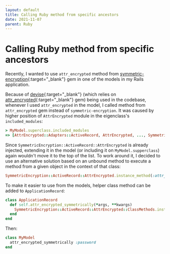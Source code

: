 ```yaml
---
layout: default
title: Calling Ruby method from specific ancestors
date: 2021-11-07
parent: Ruby
---
```


# Calling Ruby method from specific ancestors

Recently, I wanted to use `attr_encrypted` method from [symmetric-encryption](https://github.com/reidmorrison/symmetric-encryption){:target="_blank"} gem in one of the models in my Rails application.

Because of [devise](https://github.com/heartcombo/devise){:target="_blank"} (which relies on [attr_encrypted](https://github.com/attr-encrypted/attr_encrypted){:target="_blank"} gem) being used in the codebase, whenever I used `attr_encrypted` in the model, I called method from `attr_encrypted` gem instead of `symmetric-encryption`. It was caused by higher position of `AttrEncrypted` module in the eigenclass's `included_modules`:

```ruby
> MyModel.superclass.included_modules
=> [AttrEncrypted::Adapters::ActiveRecord, AttrEncrypted, ..., SymmetricEncryption::ActiveRecord::AttrEncrypted::ClassMethods, ...]
```

Since `SymmetricEncryption::ActiveRecord::AttrEncrypted` is already injected, extending it in the model (or including it on `MyModel.supperclass`) again wouldn't move it to the top of the list. To work around it, I decided to use an alternative solution based on an unbound method to execute a method from a given object in the context of that class:

```ruby
SymmetricEncryption::ActiveRecord::AttrEncrypted.instance_method(:attr_encrypted).bind(self).call
```

To make it easier to use from the models, helper class method can be added to `ApplicationRecord`:

```ruby
class ApplicationRecord
  def self.attr_encrypted_symmetrically(*args, **kwargs)
    SymmetricEncryption::ActiveRecord::AttrEncrypted::ClassMethods.instance_method(:attr_encrypted).bind(self).call(*args, **kwargs)
  end
end
```

Then:

```ruby
class MyModel
  attr_encrypted_symmetrically :password
end
```
